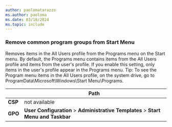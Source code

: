 ```yaml
---
author: paolomatarazzo
ms.author: paoloma
ms.date: 03/18/2024
ms.topic: include
---
```


### Remove common program groups from Start Menu

Removes items in the All Users profile from the Programs menu on the Start menu. By default, the Programs menu contains items from the All Users profile and items from the user's profile. If you enable this setting, only items in the user's profile appear in the Programs menu. Tip: To see the Program menu items in the All Users profile, on the system drive, go to ProgramData\Microsoft\Windows\Start Menu\Programs.

|  | Path |
|--|--|
| **CSP** | not available |
| **GPO** | **User Configuration** > **Administrative Templates** > **Start Menu and Taskbar** |
